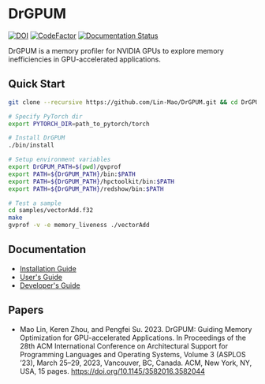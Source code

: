 # DrGPUM

[![DOI](https://zenodo.org/badge/DOI/10.5281/zenodo.7588406.svg)](https://doi.org/10.5281/zenodo.7588406)
[![CodeFactor](https://www.codefactor.io/repository/github/lin-mao/drgpum/badge)](https://www.codefactor.io/repository/github/lin-mao/drgpum)
[![Documentation Status](https://readthedocs.org/projects/gvprof/badge/?version=latest)](https://gvprof.readthedocs.io/en/latest/?badge=latest)


DrGPUM is a memory profiler for NVIDIA GPUs to explore memory inefficiencies in GPU-accelerated applications.

## Quick Start

```bash
git clone --recursive https://github.com/Lin-Mao/DrGPUM.git && cd DrGPUM

# Specify PyTorch dir
export PYTORCH_DIR=path_to_pytorch/torch

# Install DrGPUM
./bin/install

# Setup environment variables
export DrGPUM_PATH=$(pwd)/gvprof
export PATH=${DrGPUM_PATH}/bin:$PATH
export PATH=${DrGPUM_PATH}/hpctoolkit/bin:$PATH
export PATH=${DrGPUM_PATH}/redshow/bin:$PATH

# Test a sample
cd samples/vectorAdd.f32
make
gvprof -v -e memory_liveness ./vectorAdd
```

## Documentation

- [Installation Guide](https://gvprof.readthedocs.io/en/latest/install.html)
- [User's Guide](https://gvprof.readthedocs.io/en/latest/manual.html)
- [Developer's Guide](https://gvprof.readthedocs.io/en/latest/workflow.html)

## Papers

- Mao Lin, Keren Zhou, and Pengfei Su. 2023. DrGPUM: Guiding Memory Optimization for GPU-accelerated Applications. In Proceedings of the 28th ACM International Conference on Architectural Support for Programming Languages and Operating Systems, Volume 3 (ASPLOS ’23), March 25–29, 2023, Vancouver, BC, Canada. ACM, New York, NY, USA, 15 pages. https://doi.org/10.1145/3582016.3582044
